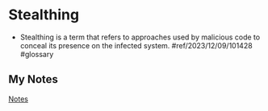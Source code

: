 # Stealthing
- Stealthing is a term that refers to approaches used by malicious code to conceal its presence on the infected system. #ref/2023/12/09/101428 #glossary
## My Notes
[Notes](mynotes/stealthing-notes.md)
